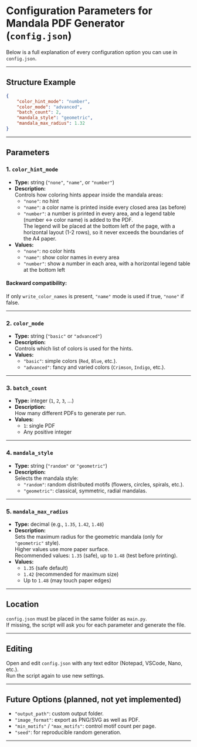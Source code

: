 # Configuration Parameters for Mandala PDF Generator (`config.json`)

Below is a full explanation of every configuration option you can use in `config.json`.

---

## Structure Example

```json
{
    "color_hint_mode": "number",
    "color_mode": "advanced",
    "batch_count": 2,
    "mandala_style": "geometric",
    "mandala_max_radius": 1.32
}
```

---

## Parameters

### 1. `color_hint_mode`
- **Type:** string (`"none"`, `"name"`, or `"number"`)
- **Description:**  
  Controls how coloring hints appear inside the mandala areas:
  - `"none"`: no hint
  - `"name"`: a color name is printed inside every closed area (as before)
  - `"number"`: a number is printed in every area, and a legend table (number ↔ color name) is added to the PDF.  
    The legend will be placed at the bottom left of the page, with a horizontal layout (1-2 rows), so it never exceeds the boundaries of the A4 paper.
- **Values:**
  - `"none"`: no color hints
  - `"name"`: show color names in every area
  - `"number"`: show a number in each area, with a horizontal legend table at the bottom left

#### Backward compatibility:
If only `write_color_names` is present, `"name"` mode is used if true, `"none"` if false.

---

### 2. `color_mode`
- **Type:** string (`"basic"` or `"advanced"`)
- **Description:**  
  Controls which list of colors is used for the hints.
- **Values:**
  - `"basic"`: simple colors (`Red`, `Blue`, etc.).
  - `"advanced"`: fancy and varied colors (`Crimson`, `Indigo`, etc.).

---

### 3. `batch_count`
- **Type:** integer (`1`, `2`, `3`, ...)
- **Description:**  
  How many different PDFs to generate per run.
- **Values:**
  - `1`: single PDF
  - Any positive integer

---

### 4. `mandala_style`
- **Type:** string (`"random"` or `"geometric"`)
- **Description:**  
  Selects the mandala style:
  - `"random"`: random distributed motifs (flowers, circles, spirals, etc.).
  - `"geometric"`: classical, symmetric, radial mandalas.

---

### 5. `mandala_max_radius`
- **Type:** decimal (e.g., `1.35`, `1.42`, `1.48`)
- **Description:**  
  Sets the maximum radius for the geometric mandala (only for `"geometric"` style).  
  Higher values use more paper surface.  
  Recommended values: `1.35` (safe), up to `1.48` (test before printing).
- **Values:**
  - `1.35` (safe default)
  - `1.42` (recommended for maximum size)
  - Up to `1.48` (may touch paper edges)

---

## Location

`config.json` must be placed in the same folder as `main.py`.  
If missing, the script will ask you for each parameter and generate the file.

---

## Editing

Open and edit `config.json` with any text editor (Notepad, VSCode, Nano, etc.).  
Run the script again to use new settings.

---

## Future Options (planned, not yet implemented)

- `"output_path"`: custom output folder.
- `"image_format"`: export as PNG/SVG as well as PDF.
- `"min_motifs"` / `"max_motifs"`: control motif count per page.
- `"seed"`: for reproducible random generation.

---
